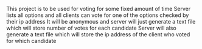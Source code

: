 This project is to be used for voting for some fixed amount of time
Server lists all options and all clients can vote for one of the options checked by their ip address
It will be anonymous and server will just generate a text file which will store number of votes for each candidate
Server will also generate a text file which will store the ip address of the client who voted for which candidate
